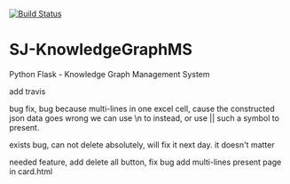 [![Build Status](https://travis-ci.org/BigDipper7/SJ-KnowledgeGraphMS.svg?branch=master)](https://travis-ci.org/BigDipper7/SJ-KnowledgeGraphMS)

# SJ-KnowledgeGraphMS
Python Flask - Knowledge Graph Management System


add travis


bug fix, bug because multi-lines in one excel cell, cause the constructed json data goes wrong
we can use \n to instead, or use || such a symbol to present.

exists bug, can not delete absolutely, will fix it next day. it doesn't matter

needed feature, add delete all button,
fix bug
add multi-lines present page in card.html
